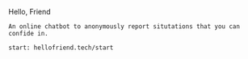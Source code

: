 Hello, 
    Friend
    
    An online chatbot to anonymously report situtations that you can confide in.
    
    start: hellofriend.tech/start